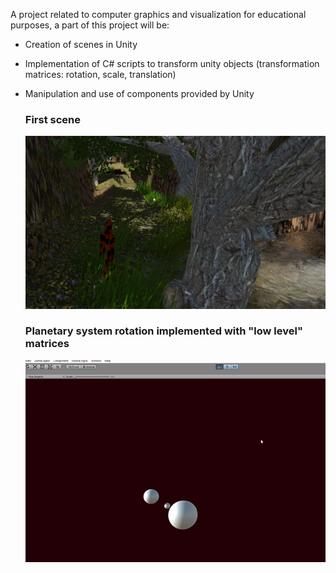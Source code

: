 A project related to computer graphics and visualization for educational purposes, a part of this project will be:

* Creation of scenes in Unity

* Implementation of C# scripts to transform unity objects (transformation matrices: rotation, scale, translation)

* Manipulation and use of components provided by Unity
  
  ### First scene
  ![First scene created in Unity environment](./firstScene.jpg)

  ### Planetary system rotation implemented with "low level" matrices

  ![Planetary system implemented with matrices](./planetarySystemWithMatricesImplementation.gif)
